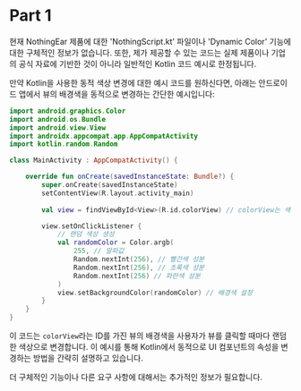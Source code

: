# Part 1
현재 NothingEar 제품에 대한 'NothingScript.kt' 파일이나 'Dynamic Color' 기능에 대한 구체적인 정보가 없습니다. 또한, 제가 제공할 수 있는 코드는 실제 제품이나 기업의 공식 자료에 기반한 것이 아니라 일반적인 Kotlin 코드 예시로 한정됩니다. 

만약 Kotlin을 사용한 동적 색상 변경에 대한 예시 코드를 원하신다면, 아래는 안드로이드 앱에서 뷰의 배경색을 동적으로 변경하는 간단한 예시입니다:

```kotlin
import android.graphics.Color
import android.os.Bundle
import android.view.View
import androidx.appcompat.app.AppCompatActivity
import kotlin.random.Random

class MainActivity : AppCompatActivity() {

    override fun onCreate(savedInstanceState: Bundle?) {
        super.onCreate(savedInstanceState)
        setContentView(R.layout.activity_main)
        
        val view = findViewById<View>(R.id.colorView) // colorView는 색상을 변경할 뷰의 ID입니다.

        view.setOnClickListener {
            // 랜덤 색상 생성
            val randomColor = Color.argb(
                255, // 알파값
                Random.nextInt(256), // 빨간색 성분
                Random.nextInt(256), // 초록색 성분
                Random.nextInt(256) // 파란색 성분
            )
            view.setBackgroundColor(randomColor) // 배경색 설정
        }
    }
}
```

이 코드는 `colorView`라는 ID를 가진 뷰의 배경색을 사용자가 뷰를 클릭할 때마다 랜덤한 색상으로 변경합니다. 이 예시를 통해 Kotlin에서 동적으로 UI 컴포넌트의 속성을 변경하는 방법을 간략히 설명하고 있습니다.

더 구체적인 기능이나 다른 요구 사항에 대해서는 추가적인 정보가 필요합니다.
